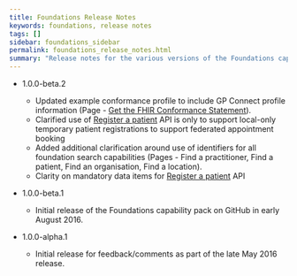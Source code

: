 ```yaml
---
title: Foundations Release Notes
keywords: foundations, release notes
tags: []
sidebar: foundations_sidebar
permalink: foundations_release_notes.html
summary: "Release notes for the various versions of the Foundations capability."
---
```


- 1.0.0-beta.2
  - Updated example conformance profile to include GP Connect profile information (Page - [Get the FHIR Conformance Statement](foundations_use_case_get_the_fhir_conformance_profile.html)).
  - Clarified use of [Register a patient](foundations_use_case_register_a_patient.html) API is only to support local-only temporary patient registrations to support federated appointment booking
  - Added additional clarification around use of identifiers for all foundation search capabilities (Pages - Find a practitioner, Find a patient, Find an organisation, Find a location).
  - Clarity on mandatory data items for [Register a patient](foundations_use_case_register_a_patient.html) API

- 1.0.0-beta.1
  - Initial release of the Foundations capability pack on GitHub in early August 2016.
  
- 1.0.0-alpha.1
  - Initial release for feedback/comments as part of the late May 2016 release.
